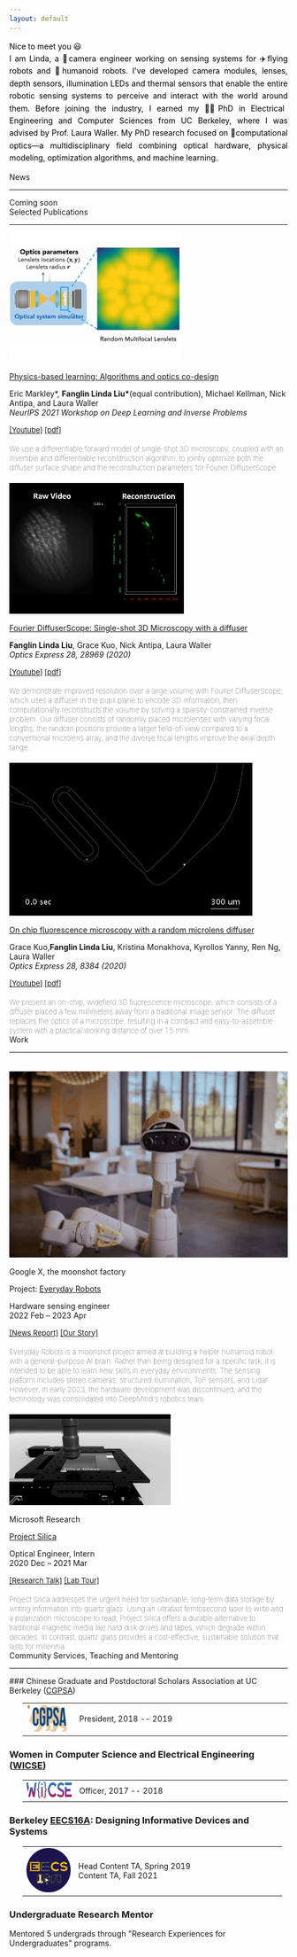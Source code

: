```yaml
---
layout: default
---
```

<p align="justify" style="line-height: 160%;color:black;width:100%;" class="p2">
Nice to meet you 😃 <br>
I am Linda, a 📸camera engineer working on sensing systems for ✈️flying robots and 🤖humanoid robots. I've developed camera modules, lenses, depth sensors, illumination LEDs and thermal sensors that enable the entire robotic sensing systems to perceive and interact with the world around them. Before joining the industry, I earned my 👩‍🎓PhD in Electrical Engineering and Computer Sciences from UC Berkeley, where I was advised by Prof. Laura Waller. My PhD research focused on 🔬computational optics—a multidisciplinary field combining optical hardware, physical modeling, optimization algorithms, and machine learning.
</p>

<div class="title">
  News
</div>
<hr class="solid">
Coming soon


<div class="title">
  Selected Publications
</div>
<hr class="solid">

<div class="container">
  <div class="image-section">
    <img src="/assets/img/diffuserlearning-480p.gif" alt="Diffuser Learning">
  </div>
  <div class="text-section">
    <p class="title-paper"><a href="https://openreview.net/forum?id=JJwoJOW4PVZ" target="_blank"> Physics-based learning: Algorithms and optics co-design </a> <br>
    </p> 
    <p class="authorlist">Eric Markley*, <b>Fanglin Linda Liu*</b>(equal contribution), Michael Kellman, Nick Antipa, and Laura Waller<br>
    <i>NeurIPS 2021 Workshop on Deep Learning and Inverse Problems</i> <br> 
    </p>
    <span style="font-size:13px;color:black;margin-bottom:0;">
      <a href="https://youtu.be/MNYIUbEIhEk?t=3932" target="_blank"> [Youtube]</a> 
      <a href="https://openreview.net/pdf?id=JJwoJOW4PVZ" target="_blank"> [pdf] </a> 
    <br>
    </span> 
    <br>
    <span style="font-size:13px; font-weight: 100;margin-bottom:0;">
    We use a differentiable forward model of single-shot 3D microscopy, coupled with an invertible and differentiable reconstruction algorithm, to jointly optimize both the diffuser surface shape and the reconstruction parameters for Fourier DiffuserScope.
    </span>
  </div>
</div>

<div class="container">
  <div class="image-section">
    <img style="margin-top: 20px" src="/assets/img/Celegans-480p.gif" alt="C. elegans Reconstruction">
  </div>
  <div class="text-section">
    <p class="title-paper"><a href="https://www.osapublishing.org/oe/fulltext.cfm?uri=oe-28-20-28969&id=439689" target="_blank"> Fourier DiffuserScope: Single-shot 3D Microscopy with a diffuser </a> <br>
    </p> 
    <p class="authorlist"><b>Fanglin Linda Liu</b>, Grace Kuo, Nick Antipa, Laura Waller<br>
    <i>Optics Express 28, 28969 (2020)</i> <br> 
    </p>
    <span style="font-size:13px;color:black;margin-bottom:0;">
      <a href="https://www.youtube.com/embed/Y8SLZr-cwiY?start=0" target="_blank"> [Youtube]</a> 
      <a href="https://opg.optica.org/oe/viewmedia.cfm?uri=oe-28-20-28969&seq=0" target="_blank"> [pdf] </a> 
    <br>
    </span> 
    <br>
    <span style="font-size:13px; font-weight: 100;margin-bottom:0;">
    We demonstrate improved resolution over a large volume with Fourier DiffuserScope, which uses a diffuser in the pupil plane to encode 3D information, then computationally reconstructs the volume by solving a sparsity-constrained inverse problem. Our diffuser consists of randomly placed microlenses with varying focal lengths; the random positions provide a larger field-of-view compared to a conventional microlens array, and the diverse focal lengths improve the axial depth range.
    </span>
  </div>
</div>

<div class="container">
  <div class="image-section">
    <img style="margin-top: 20px" src="/assets/img/microfluidic_channel_video.gif" alt="microfluid beads">
  </div>
  <div class="text-section">
    <p class="title-paper"><a href="https://www.osapublishing.org/oe/fulltext.cfm?uri=oe-28-6-8384&id=428841" target="_blank"> On chip fluorescence microscopy with a random microlens diffuser </a> <br>
    </p> 
    <p class="authorlist">Grace Kuo,<b>Fanglin Linda Liu</b>, Kristina Monakhova, Kyrollos Yanny, Ren Ng, Laura Waller<br>
    <i>Optics Express 28, 8384 (2020)</i> <br> 
    </p>
    <span style="font-size:13px;color:black;margin-bottom:0;">
      <a href="https://www.youtube.com/embed/AXQ7DiBAu2I?start=0" target="_blank"> [Youtube]</a> 
      <a href="https://opg.optica.org/oe/viewmedia.cfm?uri=oe-28-6-8384&seq=0" target="_blank"> [pdf] </a> 
    <br>
    </span> 
    <br>
    <span style="font-size:13px; font-weight: 100;margin-bottom:0;">
    We present an on-chip, widefield 3D fluorescence microscope, which consists of a diffuser placed a few millimeters away from a traditional image sensor. The diffuser replaces the optics of a microscope, resulting in a compact and easy-to-assemble system with a practical working distance of over 1.5 mm.
    </span>
  </div>
</div>



<div class="title">
  Work
</div>
<hr class="solid">

<div class="container">
  <div class="image-section">
    <img style="margin-top: 20px" src="/assets/img/robotsalute.gif" alt="microfluid beads">
  </div>
  <div class="text-section">
    <p class="company"> Google X, the moonshot factory
    </p>
    <p class="company-project">Project: <a href="https://x.company/projects/everyday-robots/" target="_blank">Everyday Robots </a>  
     <br>
    </p> 
    <p class="authorlist">Hardware sensing engineer <br>
    2022 Feb – 2023 Apr <br> 
    </p>
    <span style="font-size:13px;color:black;margin-bottom:0;">
      <a href="https://www.youtube.com/watch?v=dCPHGwW9SOk" target="_blank"> [News Report]</a> 
      <a href="https://www.wired.com/story/inside-google-mission-to-give-ai-robot-body/" target="_blank"> [Our Story] </a> 
    <br>
    </span> 
    <br>
    <span style="font-size:13px; font-weight: 100; margin-bottom:0;">
    Everyday Robots is a moonshot project aimed at building a helper humanoid robot with a general-purpose AI brain. Rather than being designed for a specific task, it is intended to be able to learn new skills in everyday environments. The sensing platform includes stereo cameras, structured illumination, ToF sensors, and Lidar. 
    However, in early 2023, the hardware development was discontinued, and the technology was consolidated into DeepMind's robotics team.
    </span>
  </div>
</div>

<div class="container">
  <div class="image-section">
    <img style="margin-top: 20px" src="/assets/img/Silica.gif" alt="microfluid beads">
  </div>
  <div class="text-section">
    <p class="company"> Microsoft Research
    </p>
    <p class="company-project"><a href="https://www.microsoft.com/en-us/research/project/project-silica/opportunities/" target="_blank">Project Silica</a>  
     <br>
    </p> 
    <p class="authorlist">Optical Engineer, Intern <br>
    2020 Dec – 2021 Mar <br> 
    </p>
    <span style="font-size:13px;color:black;margin-bottom:0;">
      <a href="https://www.youtube.com/watch?v=V7L_wdEuQXs" target="_blank"> [Research Talk]</a> 
      <a href="https://www.youtube.com/watch?v=-rfEYd4NGQg" target="_blank"> [Lab Tour] </a> 
    <br>
    </span> 
    <br>
    <span style="font-size:13px; font-weight: 100; margin-bottom:0;">
    Project Silica addresses the urgent need for sustainable, long-term data storage by writing information into quartz glass. Using an ultrafast femtosecond laser to write and a polarization microscope to read, Project Silica offers a durable alternative to traditional magnetic media like hard disk drives and tapes, which degrade within decades. In contrast, quartz glass provides a cost-effective, sustainable solution that lasts for millennia.
    </span>
  </div>
</div>


<div class="title">
  Community Services, Teaching and Mentoring
</div>
<hr class="solid">
### Chinese Graduate and Postdoctoral Scholars Association at UC Berkeley (<a href="https://cgpsa.berkeley.edu" target="_blank">CGPSA</a>)
<ul><table>
  <tr>
    <td style="width:20%;border:none;"> <img src="/assets/img/cgpsa.jpeg" height="50"  alt="CGPSA Logo"> </td>
    <td style="border:none;">President, 2018 -- 2019</td>
   </tr> 
</table></ul>

### Women in Computer Science and Electrical Engineering (<a href="https://inst.eecs.berkeley.edu/~wicse/" target="_blank">WICSE</a>)
<ul><table>
  <tr>
    <td style="width:20%;border:none;"> <img src="/assets/img/wicse.png" height="30"  alt="WICSE Logo"> </td>
    <td style="border:none;">Officer, 2017 -- 2018</td>
   </tr> 
</table></ul>

### Berkeley <a href="https://eecs16a.org" target="_blank">EECS16A</a>: Designing Informative Devices and Systems 
<ul><table>
  <tr>
    <td style="width:20%;border:none;"><img src="/assets/img/eecs16a.png" height="80"  alt="EECS16A Course Logo"></td>
    <td style="border:none;">Head Content TA, Spring 2019 <BR> Content TA, Fall 2021</td>
   </tr> 
</table></ul>


### Undergraduate Research Mentor
Mentored 5 undergrads through "Research Experiences for Undergraduates" programs.

